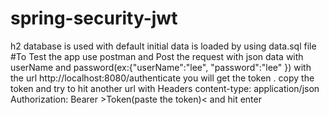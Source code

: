 # spring-security-jwt
 h2 database is used with default initial data is loaded by using data.sql file
 #To Test the app
 use postman and Post the request with json data with userName and password(ex:{"userName":"lee",
                                                                                "password":"lee"
                                                                               }) with
 the url http://localhost:8080/authenticate
 you will get the token . copy the token and try to hit another url with Headers 
 content-type: application/json
 Authorization: Bearer >Token(paste the token)< and hit enter 